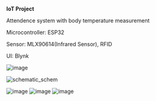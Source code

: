 **IoT Project**

Attendence system with body temperature measurement

Microcontroller: ESP32

Sensor: MLX90614(Infrared Sensor), RFID

UI: Blynk

![image](https://user-images.githubusercontent.com/82786485/174577739-89a1a5ea-90ea-4934-96a9-dcec77b5ae60.png)

![schematic_schem](https://user-images.githubusercontent.com/82786485/174577100-c78e40b0-595d-41db-9c5f-25e4e33ee6e4.jpg)

![image](https://user-images.githubusercontent.com/82786485/174577488-2766b7fe-a0a1-4672-a169-8c26596a42cf.png)
![image](https://user-images.githubusercontent.com/82786485/174577513-abc8acb8-f745-440d-b54b-795fc32a3c4f.png)
![image](https://user-images.githubusercontent.com/82786485/174577972-52a98d53-5e31-4a04-9c9b-0e10acb81d12.png)

